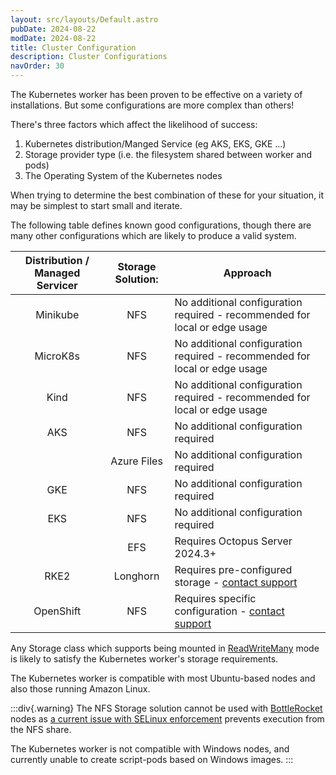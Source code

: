 ```yaml
---
layout: src/layouts/Default.astro
pubDate: 2024-08-22
modDate: 2024-08-22
title: Cluster Configuration
description: Cluster Configurations
navOrder: 30
---
```


The Kubernetes worker has been proven to be effective on a variety of installations.
But some configurations are more complex than others!

There's three factors which affect the likelihood of success:
1. Kubernetes distribution/Manged Service (eg AKS, EKS, GKE ...)
2. Storage provider type (i.e. the filesystem shared between worker and pods)
3. The Operating System of the Kubernetes nodes

When trying to determine the best combination of these for your situation, it may be simplest to start small and iterate.

The following table defines known good configurations, though there are many other configurations which are likely to
produce a valid system.

| Distribution / Managed Servicer | Storage Solution: | Approach                                                                         |
|:-------------------------------:|:-----------------:|----------------------------------------------------------------------------------|
|            Minikube             | NFS | No additional configuration required - recommended for local or edge usage       |
|            MicroK8s             | NFS | No additional configuration required - recommended for local or edge usage       |
|              Kind               | NFS | No additional configuration required - recommended for local or edge usage       |
|               AKS               |        NFS        | No additional configuration required                                             |
|                                 |    Azure Files    | No additional configuration required                                             |
|               GKE               |        NFS        | No additional configuration required                                             |
|               EKS               |        NFS        | No additional configuration required                                             |
|                                 |        EFS        | Requires Octopus Server 2024.3+                                                  |
|              RKE2               |     Longhorn      | Requires pre-configured storage - [contact support](https://octopus.com/support) |
|            OpenShift            |        NFS        | Requires specific configuration - [contact support](https://octopus.com/support) |


Any Storage class which supports being mounted in [ReadWriteMany](https://kubernetes.io/docs/concepts/storage/persistent-volumes/)
mode is likely to satisfy the Kubernetes worker's storage requirements.

The Kubernetes worker is compatible with most Ubuntu-based nodes and also those running Amazon Linux.

:::div{.warning}
The NFS Storage solution cannot be used with [BottleRocket](https://aws.amazon.com/bottlerocket/?amazon-bottlerocket-whats-new.sort-by=item.additionalFields.postDateTime&amazon-bottlerocket-whats-new.sort-order=desc) nodes
as [a current issue with SELinux enforcement](https://github.com/bottlerocket-os/bottlerocket/issues/4116) prevents execution from the NFS share.

The Kubernetes worker is not compatible with Windows nodes, and currently unable to create script-pods based on Windows images.
:::